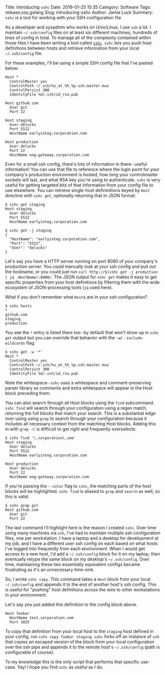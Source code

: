 Title: Introducing `sshc`
Date: 2019-01-25 15:35
Category: Software
Tags: release,oss,golang
Slug: introducing-sshc
Author: Jamie Luck
Summary: `sshc` is a tool for working with your SSH configuration file


As a developer and sysadmin who works on Unix/Linux, I use `ssh` a lot. I maintain `~/.ssh/config` files on at least six different machines, hundreds of lines of config in total. To manage all of the complexity contained within those files I have been writing a tool called [`sshc`](https://github.com/delucks/sshc). `sshc` lets you push host definitions between hosts and retrieve information from your local `~/.ssh/config` file.

For these examples, I'll be using a simple SSH config file that I've pasted below:

```text
Host *
  ControlMaster yes
  ControlPath ~/.ssh/%u_at_%h_%p.ssh.master.mux
  ControlPersist 300
  IdentityFile %d/.ssh/id_rsa.pub

Host github.com
  User git
  Port 22

Host staging
  User delucks
  Port 5522
  HostName earlyinteg.corporation.com

Host production
  User delucks
  Port 22
  HostName eng-gateway.corporation.com
```

Even for a small ssh config, there's lots of information in there- useful information! You can use that file to reference where the login point for your company's production environment is hosted, how long your controlmaster sockets will last, and what RSA key you're using to authenticate. `sshc` is very useful for getting targeted bits of that information from your config file to use elsewhere. You can retrieve single-host defininitions keyed by `Host` directive with `sshc get`, optionally returning that in JSON format:

```text
$ sshc get staging
Host staging
  User delucks
  Port 5522
  HostName earlyinteg.corporation.com

$ sshc get -j staging
{
  "HostName": "earlyinteg.corporation.com",
  "Port": "5522",
  "User": "delucks"
}
```

Let's say you have a HTTP server running on port 8080 of your company's production server. You could manually look at your ssh config and pull out the hostname, or you could just run `curl http://$(sshc get -j production | jq .HostName):8080/`. The JSON output for `sshc get` makes it easy to get specific properties from your host definitions by filtering them with the wide ecosystem of JSON-processing tools (`jq` used here).

What if you don't remember what `Host`s are in your ssh configuration?

```text
$ sshc hosts
*
github.com
staging
production
```

You see the `*` entry is listed there too- by default that won't show up in `sshc get` output but you can override that behavior with the `-w`/`--include-wildcards` flag:

```text
$ sshc get -w '*'
Host *
  ControlMaster yes
  ControlPath ~/.ssh/%u_at_%h_%p.ssh.master.mux
  ControlPersist 300
  IdentityFile %d/.ssh/id_rsa.pub

```

Note the whitespace- `sshc` uses a whitespace and comment-preserving parser library so comments and extra whitespace will appear in the Host block preceding them.

You can also search through all Host blocks using the `find` subcommand. `sshc find` will search through your configuration using a regex match, returning the full blocks that match your search. This is a substantial edge over using using `grep` to search through your configuration because it includes all necessary context from the matching Host blocks. Adding this in with `grep -C` is difficult to get right and frequently overselects.

```text
$ sshc find '\.corporation\.com'
Host staging
  User delucks
  Port 5522
  HostName earlyinteg.corporation.com

Host production
  User delucks
  Port 22
  HostName eng-gateway.corporation.com
```

If you're passing the `--color` flag to `sshc`, the matching parts of the host blocks will be highlighted. `sshc find` is aliased to `grep` and `search` as well, so this is valid:

```text
$ sshc grep git
Host github.com
  User git
  Port 22
```

The last command I'll highlight here is the reason I created `sshc`. Over time using many machines via `ssh`, I've had to maintain multiple ssh configuration files, one per workstation. I have a laptop and a desktop for development at my job, and I have a different user ssh config on each based on what hosts I've logged into frequently from each environment. When I would get access to a new host, I'd add a `~/.ssh/config` block for it on my laptop, then eventually retype the same block on my desktop's `~/.ssh/config`. Over time, maintaining these two essentially equivalent configs became frustrating as it's an unnecessary time-sink.

So, I wrote `sshc copy`. This command takes a `Host` block from your local `~/.ssh/config` and appends it to the end of another host's ssh config. This is useful for "pushing" host definitions across the wire to other workstations in your environment.

Let's say you just added this definition to the config block above.

```text
Host foobar
  HostName test.corporation.com
  Port 1025
```

To copy that definition from your local host to the `staging` host defined in your config, run `sshc copy foobar staging`. `sshc` forks off an instance of `ssh` that copies an escaped version of the block from your local configuration over the ssh pipe and appends it to the remote host's `~/.ssh/config` (path is configurable of course).

To my knowledge this is the only script that performs that specific use-case. Yay! I hope you find `sshc` as useful as I do.
